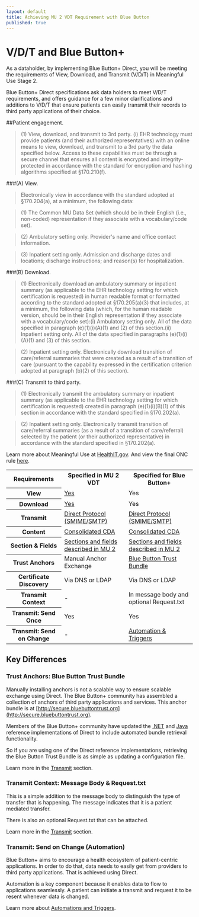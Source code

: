 ```yaml
---
layout: default
title: Achieving MU 2 VDT Requirement with Blue Button
published: true
---
```


# V/D/T and Blue Button+

As a dataholder, by implementing Blue Button+ Direct, you will be meeting the requirements of View, Download, and Transmit (V/D/T) in Meaningful Use Stage 2.

Blue Button+ Direct specifications ask data holders to meet V/D/T requirements, and offers guidance for a few minor clarifications and additions to V/D/T that ensure patients can easily transmit their records to third party applications of their choice.

##Patient engagement.

> (1) View, download, and transmit to 3rd party. (i) EHR technology must provide patients (and their authorized representatives) with an online means to view, download, and transmit to a 3rd party the data specified below. Access to these capabilities must be through a secure channel that ensures all content is encrypted and integrity-protected in accordance with the standard for encryption and hashing algorithms specified at §170.210(f).

###(A) View. 

> Electronically view in accordance with the standard adopted at §170.204(a), at a minimum, the following data:

> (1) The Common MU Data Set (which should be in their English (i.e., non-coded) representation if they associate with a vocabulary/code set).

> (2) Ambulatory setting only. Provider's name and office contact information.

> (3) Inpatient setting only. Admission and discharge dates and locations; discharge instructions; and reason(s) for hospitalization.

###(B) Download. 

> (1) Electronically download an ambulatory summary or inpatient summary (as applicable to the EHR technology setting for which certification is requested) in human readable format or formatted according to the standard adopted at §170.205(a)(3) that includes, at a minimum, the following data (which, for the human readable version, should be in their English representation if they associate with a vocabulary/code set):(i) Ambulatory setting only. All of the data specified in paragraph (e)(1)(i)(A)(1) and (2) of this section.(ii) Inpatient setting only. All of the data specified in paragraphs (e)(1)(i)(A)(1) and (3) of this section.
	
> (2) Inpatient setting only. Electronically download transition of care/referral summaries that were created as a result of a transition of care (pursuant to the capability expressed in the certification criterion adopted at paragraph (b)(2) of this section).
    
###(C) Transmit to third party. 

> (1) Electronically transmit the ambulatory summary or inpatient summary (as applicable to the EHR technology setting for which certification is requested) created in paragraph (e)(1)(i)(B)(1) of this section in accordance with the standard specified in §170.202(a).
    
> (2) Inpatient setting only. Electronically transmit transition of care/referral summaries (as a result of a transition of care/referral) selected by the patient (or their authorized representative) in accordance with the standard specified in §170.202(a).

Learn more about Meaningful Use at <a href="http://www.healthit.gov/policy-researchers-implementers/meaningful-use-stage-2" target="_blank">HealthIT.gov</a>. And view the final ONC rule <a href="http://www.gpo.gov/fdsys/pkg/FR-2012-09-04/pdf/2012-20982.pdf" target="_blank">here</a>.

<table>
	<tr>
		<th class="table-column">Requirements</th>
		<th class="table-column">Specified in MU 2 VDT</th>
		<th class="table-column">Specified for Blue Button+</th>
	</tr>
	<tr class="odd">
		<th>View</th>
		<td><a href="http://www.gpo.gov/fdsys/pkg/FR-2012-09-04/pdf/2012-20982.pdf#page=128" target="_blank">Yes</a></td>
		<td>Yes</td>
	</tr>
	<tr>
		<th>Download</th>
		<td><a href="http://www.gpo.gov/fdsys/pkg/FR-2012-09-04/pdf/2012-20982.pdf#page=128" target="_blank">Yes</a></td>
		<td>Yes</td>
	</tr>
	<tr class="odd">
		<th>Transmit</th>
		<td><a href="transmit-using-direct.html">Direct Protocol (SMIME/SMTP)</a></td>
		<td><a href="transmit-using-direct.html">Direct Protocol (SMIME/SMTP)</a></td>
	</tr>
	<tr>
		<th>Content</th>
		<td><a href="healthrecords.html">Consolidated CDA</a></td>
		<td><a href="healthrecords.html">Consolidated CDA</a></td>
	</tr>
	<tr class="odd">
		<th>Section &amp; Fields</th>
		<td><a href="healthrecords.html">Sections and fields described in MU 2</a></td>
		<td><a href="healthrecords.html">Sections and fields described in MU 2</a></td>
	</tr>
	<tr>
		<th>Trust Anchors</th>
		<td>Manual Anchor Exchange</td>
		<td><a href="https://secure.bluebuttontrust.org" target="_blank">Blue Button Trust Bundle</a></td>
	</tr>
	<tr class="odd">
		<th>Certificate Discovery</th>
		<td>Via DNS or LDAP</td>
		<td>Via DNS or LDAP</td>
	</tr>
	<tr>
		<th>Transmit Context</th>
		<td>-</td>
		<td>In message body and optional Request.txt</td>
	</tr>	
	<tr class="odd">
		<th>Transmit: Send Once</th>
		<td>Yes</td>
		<td>Yes</td>
	</tr>
	<tr>
		<th>Transmit: Send on Change</th>
		<td>-</td>
		<td><a href="transmit-using-direct.html#triggers">Automation &amp; Triggers</a></td>
	</tr>
</table>

## Key Differences

### Trust Anchors: Blue Button Trust Bundle

Manually installing anchors is not a scalable way to ensure scalable exchange using Direct. The Blue Button+ community has assembled a collection of anchors of third party applications and services. This anchor bundle is at [http://secure.bluebuttontrust.org](http://secure.bluebuttontrust.org).

Members of the Blue Button+ community have updated the [.NET](http://wiki.directproject.org/CSharp+Reference+Implementation) and [Java](http://wiki.directproject.org/Java+Reference+Implementation) reference implementations of Direct to include automated bundle retrieval functionality.

So if you are using one of the Direct reference implementations, retrieving the Blue Button Trust Bundle is as simple as updating a configuration file.

Learn more in the <a href="transmit-using-direct.html#bundle">Transmit</a> section.

### Transmit Context: Message Body & Request.txt

This is a simple addition to the message body to distinguish the type of transfer that is happening. The message indicates that it is a patient mediated transfer.

There is also an optional Request.txt that can be attached.

Learn more in the <a href="transmit-using-direct.html#context">Transmit</a> section.

### Transmit: Send on Change (Automation)

Blue Button+ aims to encourage a health ecosystem of patient-centric applications. In order to do that, data needs to easily get from providers to third party applications. That is achieved using Direct.

Automation is a key component because it enables data to flow to applications seamlessly. A patient can initiate a transmit and request it to be resent whenever data is changed.

Learn more about <a href="transmit-using-direct.html#triggers">Automations and Triggers</a>.
